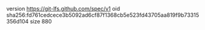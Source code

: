 version https://git-lfs.github.com/spec/v1
oid sha256:fd761cedcece3b5092ad6cf87f1368cb5e523fd43705aa819f9b73315356d104
size 880

